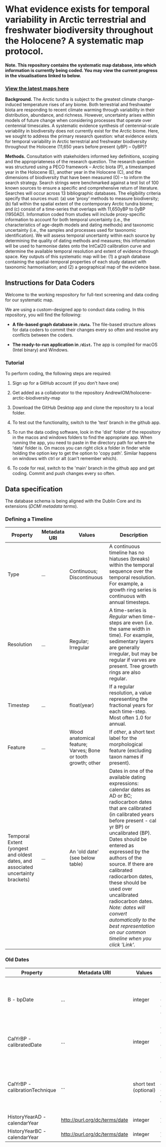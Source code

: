 What evidence exists for temporal variability in Arctic terrestrial and freshwater biodiversity throughout the Holocene? A systematic map protocol.
===

**Note. This repository contains the systematic map database, into which information is currently being coded. You may view the current progress in the visualisations linked to below.**

### [View the latest maps here](http://acm.im/holocene-arctic-biodiversity-map/)

**Background.** The Arctic tundra is subject to the greatest climate change-induced temperature rises of any biome. Both terrestrial and freshwater biota are responding to recent climate warming through variability in their distribution, abundance, and richness. However, uncertainty arises within models of future change when considering processes that operate over centennial timescales. A systematic evidence synthesis of centennial-scale variability in biodiversity does not currently exist for the Arctic biome. Here, we sought to address the primary research question: what evidence exists for temporal variability in Arctic terrestrial and freshwater biodiversity throughout the Holocene (11,650 years before present (yBP) – 0yBP)?

**Methods.** Consultation with stakeholders informed key definitions, scoping and the appropriateness of the research question. The research question was structured using a PECO framework – Arctic biota (P), a timestamped year in the Holocene (E), another year in the Holocene (C), and the dimensions of biodiversity that have been measured (O) – to inform the search strategy. Search strings were benchmarked against a test list of 100 known sources to ensure a specific and comprehensive return of literature. Searches will occur across 13 bibliographic databases. The eligibility criteria specify that sources must: (a) use ‘proxy’ methods to measure biodiversity; (b) fall within the spatial extent of the contemporary Arctic tundra biome; and (c) consist of a time-series that overlaps with 11,650yBP to 0yBP (1950AD). Information coded from studies will include proxy-specific information to account for both temporal uncertainty (i.e., the characteristics of age-depth models and dating methods) and taxonomic uncertainty (i.e., the samples and processes used for taxonomic identification). We will assess temporal uncertainty within each source by determining the quality of dating methods and measures; this information will be used to harmonise dates onto the IntCal20 calibration curve and determine the available temporal resolution and extent of evidence through space. Key outputs of this systematic map will be: (1) a graph database containing the spatial-temporal properties of each study dataset with taxonomic harmonisation; and (2) a geographical map of the evidence base. 

Instructions for Data Coders
---

Welcome to the working respository for full-text screening and data coding for our systematic map.

We are using a custom-designed app to conduct data coding. In this repository, you will find the following:

* **A file-based graph database in ```/data```.** The file-based structure allows for data coders to commit their changes every so often and resolve any conflicts between the coders.

* **The ready-to-run application in ```/dist```.** The app is compiled for macOS (Intel binary) and Windows.

### Tutorial

To perform coding, the following steps are required:

1. Sign up for a GitHub account (if you don't have one)

2. Get added as a collaborator to the repository AndrewIOM/holocene-arctic-biodiversity-map

3. Download the GitHub Desktop app and clone the repository to a local folder.

4. To test out the functionality, switch to the 'test' branch in the github app.

5. To run the data coding software, look in the 'dist' folder of the repository in the macos and windows folders to find the appropriate app. When running the app, you need to paste in the directory path for where the 'data' folder is. On macos you can right click a folder in finder while holding the option key to get the option to 'copy path'. Similar happens on windows with ctrl or alt (can't remember which).

6. To code for real, switch to the 'main' branch in the github app and get coding. Commit and push changes every so often.

Data specification
---

The database schema is being aligned with the Dublin Core and its extensions (*DCMI metadata terms*).

### Defining a Timeline

| Property | Metadata URI | Values | Description |
| --- | --- | --- | --- |
| Type | ... | Continuous; Discontinuous | A continuous timeline has no hiatuses (breaks) within the temporal sequence over the temporal resolution. For example, a growth ring series is continuous with annual timesteps. |
| Resolution | ... | Regular; Irregular | A time-series is *Regular* when time-steps are even (i.e. the same width in time). For example, sedimentary layers are generally irregular, but may be regular if varves are present. Tree growth rings are also regular. 
| Timestep | ... | float(year) | If a regular resolution, a value representing the fractional years for each time-step. Most often 1.0 for annual. |
| Feature | ... | Wood anatomical feature; Varves; Bone or tooth growth; other | If *other*, a short text label for the morphological feature (excluding taxon names if present). |
| Temporal Extent (yongest and oldest dates, and associated uncertainty brackets) | ... | An 'old date' (see below table) | Dates in one of the available dating expressions: calendar dates as AD or BC; radiocarbon dates that are calibrated (in calibrated years before present - cal yr BP) or uncalibrated (BP). Dates should be entered as expressed by the authors of the source. If there are calibrated radiocarbon dates, these should be used over uncalibrated radiocarbon dates. *Note: dates will convert automatically to the best representation on our common timeline when you click 'Link'.*

### Old Dates

| Property | Metadata URI | Values | Description |
| --- | --- | --- | --- |
| B - bpDate | ... | integer | An uncalibrated radiocarbon date expressed as 'Before Present'. |
| CalYrBP - calibratedDate | ... | integer | An calibrated radiocarbon date that has been calibrated. |
| CalYrBP - calibrationTechnique | ... | short text (optional) | If specified, enter the name of the calibration curve used to calibrate the date e.g. IntCalXX |
| HistoryYearAD - calendarYear | http://purl.org/dc/terms/date | integer | A calendar year in AD |
| HistoryYearBC - calendarYear | http://purl.org/dc/terms/date | integer | A calendar year in BC |
